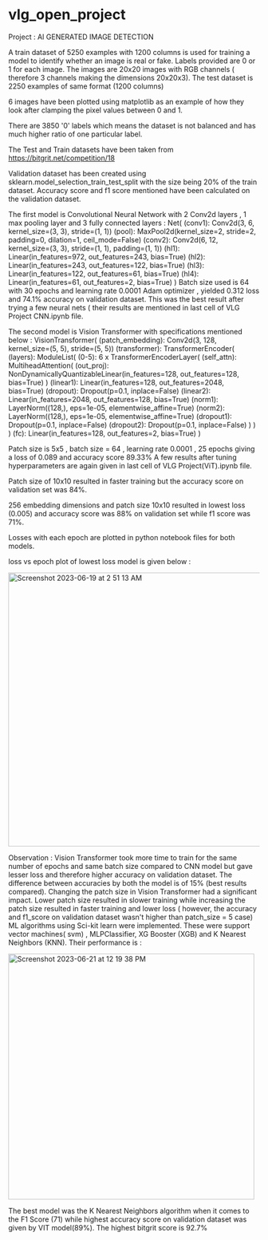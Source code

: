 # vlg_open_project
Project : AI GENERATED IMAGE DETECTION

A train dataset of 5250 examples with 1200 columns is used for training a model to identify whether an image is real or fake. Labels provided are 0 or 1 for each image. The images are 20x20 images with RGB channels ( therefore 3 channels making the dimensions 20x20x3).
The test dataset is 2250 examples of same format (1200 columns)

6 images have been plotted using matplotlib as an example of how they look after clamping the pixel values between 0 and 1.

There are 3850 '0' labels which means the dataset is not balanced and has much higher ratio of one particular label.

The Test and Train datasets have been taken from https://bitgrit.net/competition/18

Validation dataset has been created using sklearn.model_selection_train_test_split with the size being 20% of the train dataset. Accuracy score and f1 score mentioned have been calculated on the validation dataset. 

The first model is Convolutional Neural Network with 2 Conv2d layers , 1 max pooling layer and 3 fully connected layers :
Net(
  (conv1): Conv2d(3, 6, kernel_size=(3, 3), stride=(1, 1))
  (pool): MaxPool2d(kernel_size=2, stride=2, padding=0, dilation=1, ceil_mode=False)
  (conv2): Conv2d(6, 12, kernel_size=(3, 3), stride=(1, 1), padding=(1, 1))
  (hl1): Linear(in_features=972, out_features=243, bias=True)
  (hl2): Linear(in_features=243, out_features=122, bias=True)
  (hl3): Linear(in_features=122, out_features=61, bias=True)
  (hl4): Linear(in_features=61, out_features=2, bias=True)
)
Batch size used is 64 with 30 epochs and learning rate 0.0001 Adam optimizer , yielded 0.312 loss and 74.1% accuracy on validation dataset. This was the best result after trying a few neural nets ( their results are mentioned in last cell of VLG Project CNN.ipynb file.

The second model is Vision Transformer  with specifications mentioned below :
VisionTransformer(
  (patch_embedding): Conv2d(3, 128, kernel_size=(5, 5), stride=(5, 5))
  (transformer): TransformerEncoder(
    (layers): ModuleList(
      (0-5): 6 x TransformerEncoderLayer(
        (self_attn): MultiheadAttention(
          (out_proj): NonDynamicallyQuantizableLinear(in_features=128, out_features=128, bias=True)
        )
        (linear1): Linear(in_features=128, out_features=2048, bias=True)
        (dropout): Dropout(p=0.1, inplace=False)
        (linear2): Linear(in_features=2048, out_features=128, bias=True)
        (norm1): LayerNorm((128,), eps=1e-05, elementwise_affine=True)
        (norm2): LayerNorm((128,), eps=1e-05, elementwise_affine=True)
        (dropout1): Dropout(p=0.1, inplace=False)
        (dropout2): Dropout(p=0.1, inplace=False)
      )
    )
  )
  (fc): Linear(in_features=128, out_features=2, bias=True)
)

Patch size is 5x5 , batch size = 64 , learning rate 0.0001 , 25 epochs giving a loss of 0.089 and accuracy score 89.33%
A few results after tuning hyperparameters are again given in last cell of VLG Project(ViT).ipynb file.

Patch size of 10x10 resulted in faster training but the accuracy score on validation set was 84%.

256 embedding dimensions and patch size 10x10 resulted in lowest loss (0.005) and accuracy score was 88% on validation set while f1 score was 71%.

Losses with each epoch are plotted in python notebook files for both models.

loss vs epoch plot of lowest loss model is given below :

<img width="549" alt="Screenshot 2023-06-19 at 2 51 13 AM" src="https://github.com/Suyashiitr/vlg_open_project/assets/114506717/90f8ae8c-6adc-4eec-b585-5aedc756827c">



Observation : Vision Transformer took more time to train for the same number of epochs and same batch size compared to CNN model but gave lesser loss and therefore higher accuracy on validation dataset. The difference between accuracies by both the model is of 15% (best results compared).
Changing the patch size in Vision Transformer had a significant impact. Lower patch size resulted in slower training while increasing the patch size resulted in faster training and lower loss ( however, the accuracy and f1_score on validation dataset wasn't higher than patch_size = 5 case)
ML algorithms using Sci-kit learn were implemented. These were support vector machines( svm) , MLPClassifier, XG Booster (XGB) and K Nearest Neighbors (KNN). Their performance is :


<img width="493" alt="Screenshot 2023-06-21 at 12 19 38 PM" src="https://github.com/Suyashiitr/vlg_open_project/assets/114506717/584f049c-285d-4fd2-bdb2-19b21f5a19f6">


The best model was the K Nearest Neighbors algorithm when it comes to the F1 Score (71) while highest accuracy score on validation dataset was given by VIT model(89%). The highest bitgrit score is 92.7%
